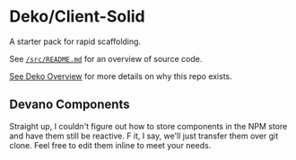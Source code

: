 # Deko/Client-Solid

A starter pack for rapid scaffolding.

See [`/src/README.md`](https://github.com/mackenziebowes/deko-client-solid/blob/main/src/README.md) for an overview of source code.

[See Deko Overview](https://github.com/mackenziebowes/deko/blob/main/README.md) for more details on why this repo exists.

## Devano Components

Straight up, I couldn't figure out how to store components in the NPM store and have them still be reactive. F it, I say, we'll just transfer them over git clone.
Feel free to edit them inline to meet your needs.
